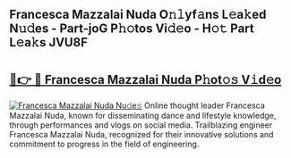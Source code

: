 ## Francesca Mazzalai Nuda O𝚗𝚕yf𝚊ns L𝚎a𝚔ed N𝚞𝚍es - Part-joG P𝚑𝚘tos Vi𝚍𝚎o - H𝚘𝚝 Part L𝚎a𝚔s JVU8F

# <h2><a href="http://kfctec1.oniu.top/?m=Francesca+Mazzalai+Nuda">🔗👉 🔴 Francesca Mazzalai Nuda P𝚑ot𝚘𝚜 V𝚒d𝚎o</a></h2>

[![Francesca Mazzalai Nuda Nu𝚍e𝚜](https://i.imgur.com/0qMVB7G.gif)](http://kfctec1.oniu.top/?m=Francesca+Mazzalai+Nuda)
Online thought leader Francesca Mazzalai Nuda, known for disseminating dance and lifestyle knowledge, through performances and vlogs on social media. Trailblazing engineer Francesca Mazzalai Nuda, recognized for their innovative solutions and commitment to progress in the field of engineering.  
